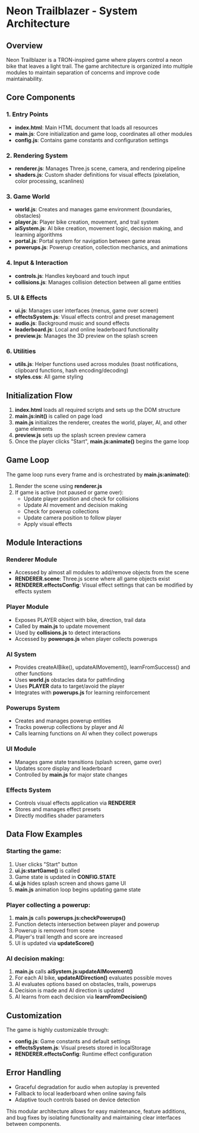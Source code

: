 # Neon Trailblazer - System Architecture

## Overview
Neon Trailblazer is a TRON-inspired game where players control a neon bike that leaves a light trail. The game architecture is organized into multiple modules to maintain separation of concerns and improve code maintainability.

## Core Components

### 1. Entry Points
- **index.html**: Main HTML document that loads all resources
- **main.js**: Core initialization and game loop, coordinates all other modules
- **config.js**: Contains game constants and configuration settings

### 2. Rendering System
- **renderer.js**: Manages Three.js scene, camera, and rendering pipeline
- **shaders.js**: Custom shader definitions for visual effects (pixelation, color processing, scanlines)

### 3. Game World
- **world.js**: Creates and manages game environment (boundaries, obstacles)
- **player.js**: Player bike creation, movement, and trail system
- **aiSystem.js**: AI bike creation, movement logic, decision making, and learning algorithms
- **portal.js**: Portal system for navigation between game areas
- **powerups.js**: Powerup creation, collection mechanics, and animations

### 4. Input & Interaction
- **controls.js**: Handles keyboard and touch input
- **collisions.js**: Manages collision detection between all game entities

### 5. UI & Effects
- **ui.js**: Manages user interfaces (menus, game over screen)
- **effectsSystem.js**: Visual effects control and preset management
- **audio.js**: Background music and sound effects
- **leaderboard.js**: Local and online leaderboard functionality
- **preview.js**: Manages the 3D preview on the splash screen

### 6. Utilities
- **utils.js**: Helper functions used across modules (toast notifications, clipboard functions, hash encoding/decoding)
- **styles.css**: All game styling

## Initialization Flow
1. **index.html** loads all required scripts and sets up the DOM structure
2. **main.js:init()** is called on page load
3. **main.js** initializes the renderer, creates the world, player, AI, and other game elements
4. **preview.js** sets up the splash screen preview camera
5. Once the player clicks "Start", **main.js:animate()** begins the game loop

## Game Loop
The game loop runs every frame and is orchestrated by **main.js:animate()**:
1. Render the scene using **renderer.js**
2. If game is active (not paused or game over):
   - Update player position and check for collisions
   - Update AI movement and decision making
   - Check for powerup collections
   - Update camera position to follow player
   - Apply visual effects

## Module Interactions

### Renderer Module
- Accessed by almost all modules to add/remove objects from the scene
- **RENDERER.scene**: Three.js scene where all game objects exist
- **RENDERER.effectsConfig**: Visual effect settings that can be modified by effects system

### Player Module
- Exposes PLAYER object with bike, direction, trail data
- Called by **main.js** to update movement
- Used by **collisions.js** to detect interactions
- Accessed by **powerups.js** when player collects powerups

### AI System
- Provides createAIBike(), updateAIMovement(), learnFromSuccess() and other functions
- Uses **world.js** obstacles data for pathfinding
- Uses **PLAYER** data to target/avoid the player
- Integrates with **powerups.js** for learning reinforcement

### Powerups System
- Creates and manages powerup entities
- Tracks powerup collections by player and AI
- Calls learning functions on AI when they collect powerups

### UI Module
- Manages game state transitions (splash screen, game over)
- Updates score display and leaderboard
- Controlled by **main.js** for major state changes

### Effects System
- Controls visual effects application via **RENDERER**
- Stores and manages effect presets
- Directly modifies shader parameters

## Data Flow Examples

### Starting the game:
1. User clicks "Start" button
2. **ui.js:startGame()** is called
3. Game state is updated in **CONFIG.STATE**
4. **ui.js** hides splash screen and shows game UI
5. **main.js** animation loop begins updating game state

### Player collecting a powerup:
1. **main.js** calls **powerups.js:checkPowerups()**
2. Function detects intersection between player and powerup
3. Powerup is removed from scene
4. Player's trail length and score are increased
5. UI is updated via **updateScore()**

### AI decision making:
1. **main.js** calls **aiSystem.js:updateAIMovement()**
2. For each AI bike, **updateAIDirection()** evaluates possible moves
3. AI evaluates options based on obstacles, trails, powerups
4. Decision is made and AI direction is updated
5. AI learns from each decision via **learnFromDecision()**

## Customization
The game is highly customizable through:
- **config.js**: Game constants and default settings
- **effectsSystem.js**: Visual presets stored in localStorage
- **RENDERER.effectsConfig**: Runtime effect configuration

## Error Handling
- Graceful degradation for audio when autoplay is prevented
- Fallback to local leaderboard when online saving fails
- Adaptive touch controls based on device detection

This modular architecture allows for easy maintenance, feature additions, and bug fixes by isolating functionality and maintaining clear interfaces between components.